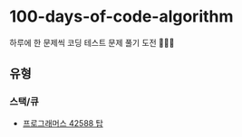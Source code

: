 # 100-days-of-code-algorithm

하루에 한 문제씩 코딩 테스트 문제 풀기 도전 🏃🏻‍♀️

## 유형

### 스택/큐

- [프로그래머스 42588 탑](./day-001/programmers-42588.js)
